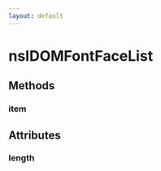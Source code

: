 ```yaml
---
layout: default
---
```


# nsIDOMFontFaceList #

## Methods ##

### item ###

## Attributes ##

### length ###
